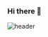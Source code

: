 ### Hi there 👋

![header](https://hakyunglee.vercel.app/api?type=wave&color=auto&height=300&section=header&text=capsule%20render&fontSize=90)

<!--
**hakyunglee/hakyunglee** is a ✨ _special_ ✨ repository because its `README.md` (this file) appears on your GitHub profile.


![ooii github stats](https://github-readme-stats.vercel.app/api?username=hakyunglee&show_icons=true&theme=prussian)


Here are some ideas to get you started:

- 🔭 I’m currently working on ...
- 🌱 I’m currently learning ...
- 👯 I’m looking to collaborate on ...
- 🤔 I’m looking for help with ...
- 💬 Ask me about ...
- 📫 How to reach me: ...
- 😄 Pronouns: ...
- ⚡ Fun fact: ...
-->

